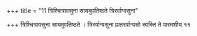 +++
title = "11 त्रिश्चित्रावसुना सायमुपतिष्ठते त्रिरर्वाग्वसुना"

+++
त्रिश्चित्रावसुना सायमुपतिष्ठते । त्रिरर्वाग्वसुना प्रातरर्वाग्वसो स्वस्ति ते पारमशीय ११